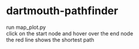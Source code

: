 # dartmouth-pathfinder
run map_plot.py<br>
click on the start node and hover over the end node<br>
the red line shows the shortest path
